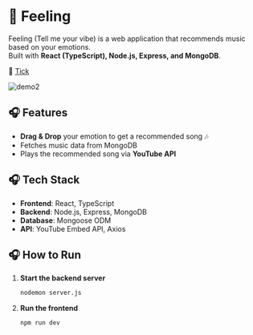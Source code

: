 # 💽 Feeling

Feeling (Tell me your vibe) is a web application that recommends music based on your emotions.  
Built with **React (TypeScript), Node.js, Express, and MongoDB**.

🔗 [Tick](https://tellmeyourvibe.vercel.app)

![demo2](https://github.com/user-attachments/assets/b1e283bd-2038-4122-bc77-60e6f09334c7)

## 🎧 Features

- **Drag & Drop** your emotion to get a recommended song 🎶
- Fetches music data from MongoDB
- Plays the recommended song via **YouTube API**

## 🎧 Tech Stack

- **Frontend**: React, TypeScript
- **Backend**: Node.js, Express, MongoDB
- **Database**: Mongoose ODM
- **API**: YouTube Embed API, Axios

## 🎧 How to Run

1. **Start the backend server**
   ```bash
   nodemon server.js
   ```
2. **Run the frontend**
   ```bash
   npm run dev
   ```

